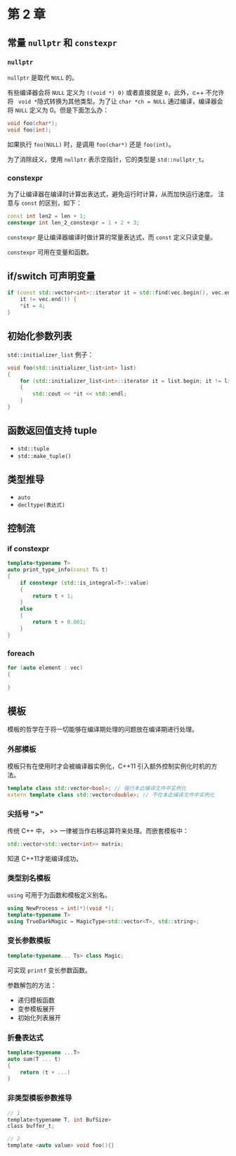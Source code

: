 # 第 2 章

## 常量 `nullptr` 和 `constexpr`

### `nullptr`
`nullptr` 是取代 `NULL` 的。

有些编译器会将 `NULL` 定义为 `((void *) 0)` 或者直接就是 `0`，此外，c++ 不允许将 ` void *`隐式转换为其他类型。为了让 `char *ch = NULL` 通过编译，编译器会将 `NULL` 定义为 0。但是下面怎么办：

```c++
void foo(char*);
void foo(int);
```

如果执行 `foo(NULL)` 时，是调用 `foo(char*)` 还是 `foo(int)`。

为了消除歧义，使用 `nullptr` 表示空指针，它的类型是 `std::nullptr_t`。

### constexpr

为了让编译器在编译时计算出表达式，避免运行时计算，从而加快运行速度。
注意与 `const` 的区别，如下：

```c++
const int len2 = len + 1;
constexpr int len_2_constexpr = 1 + 2 + 3;
```

`constexpr` 是让编译器编译时做计算的常量表达式，而 `const` 定义只读变量。

`constexpr` 可用在变量和函数。

## if/switch 可声明变量

```c++
if (const std::vector<int>::iterator it = std::find(vec.begin(), vec.end(), 3);
    it != vec.end()) {
    *it = 4;
}
```

## 初始化参数列表

`std::initializer_list` 例子：

```c++
void foo(std::initializer_list<int> list)
{
    for (std::initializer_list<int>::iterator it = list.begin; it != list.end(); ++it)
    {
        std::cout << *it << std::endl;
    }
}
```

## 函数返回值支持 tuple

* `std::tuple`
* `std::make_tuple()`

## 类型推导

* `auto`
* `decltype(表达式)`

## 控制流

### if constexpr

```c++
template<typename T>
auto print_type_info(const T& t)
{
    if constexpr (std::is_integral<T>::value)
    {
        return t + 1;
    }
    else
    {
        return t + 0.001;
    }
}
```

### foreach

```c++
for (auto element : vec)
{
    
}
```

## 模板

模板的哲学在于将一切能够在编译期处理的问题放在编译期进行处理。

### 外部模板

模板只有在使用时才会被编译器实例化，C++11 引入额外控制实例化时机的方法。

```c++
template class std::vector<bool>; // 强行本此编译文件中实例化
extern template class std::vector<double>; // 不在本此编译文件中实例化
```

### 尖括号 ">"

传统 C++ 中， >> 一律被当作右移运算符来处理。而嵌套模板中：

```c++
std::vector<std::vector<int>> matrix;
```

知道 C++11才能编译成功。

### 类型别名模板

`using` 可用于为函数和模板定义别名。

```c++
using NewProcess = int(*)(void *);
template<typename T>
using TrueDarkMagic = MagicType<std::vector<T>, std::string>;
```

### 变长参数模板

```c++
template<typename... Ts> class Magic;
```

可实现 `printf` 变长参数函数。

参数解包的方法：

* 递归模板函数
* 变参模板展开
* 初始化列表展开

### 折叠表达式

```c++
template<typename ...T>
auto sum(T ... t)
{
    return (t + ...)
}
```

### 非类型模板参数推导

```c
// 1
template<typename T, int BufSize>
class buffer_t;

// 2
template <auto value> void foo(){}
```